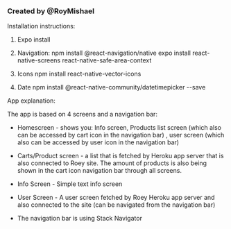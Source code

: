 ### Created by @RoyMishael


Installation instructions:
1. Expo install

2. Navigation:
npm install @react-navigation/native
expo install react-native-screens react-native-safe-area-context

3. Icons
npm install react-native-vector-icons

4. Date
npm install @react-native-community/datetimepicker --save


App explanation:

The app is based on 4 screens and a navigation bar:
* Homescreen - shows you: Info screen, Products list screen (which also can be accessed by cart icon in the navigation bar) , user screen (which also can be accessed by user icon in the navigation bar)

* Carts/Product screen - a list that is fetched by Heroku app server that is also connected to Roey site. The amount of products is also being shown in the cart icon navigation bar through all screens.

* Info Screen - Simple text info screen

* User Screen - A user screen fetched by Roey Heroku app server and also connected to the site (can be navigated from the navigation bar) 

* The navigation bar is using  Stack Navigator

